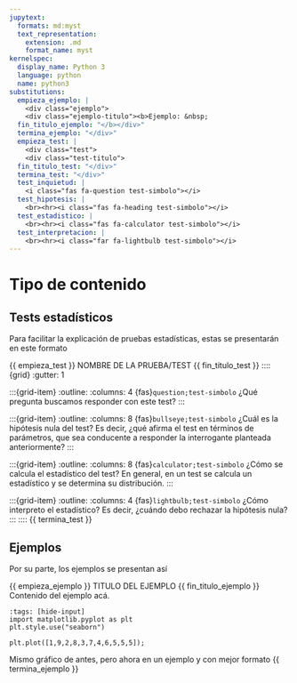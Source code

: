 ```yaml
---
jupytext:
  formats: md:myst
  text_representation:
    extension: .md
    format_name: myst
kernelspec:
  display_name: Python 3
  language: python
  name: python3
substitutions:
  empieza_ejemplo: |
    <div class="ejemplo">
    <div class="ejemplo-titulo"><b>Ejemplo: &nbsp;
  fin_titulo_ejemplo: "</b></div>"
  termina_ejemplo: "</div>"
  empieza_test: |
    <div class="test">
    <div class="test-titulo">
  fin_titulo_test: "</div>"
  termina_test: "</div>"
  test_inquietud: |
    <i class="fas fa-question test-simbolo"></i>
  test_hipotesis: |
    <br><hr><i class="fas fa-heading test-simbolo"></i>
  test_estadistico: |
    <br><hr><i class="fas fa-calculator test-simbolo"></i>
  test_interpretacion: |
    <br><hr><i class="far fa-lightbulb test-simbolo"></i>
---
```


# Tipo de contenido

## Tests estadísticos

Para facilitar la explicación de pruebas estadísticas, estas se presentarán en este formato


{{ empieza_test }} NOMBRE DE LA PRUEBA/TEST {{ fin_titulo_test }}
::::{grid} 
:gutter: 1

:::{grid-item}
:outline: 
:columns: 4
{fas}`question;test-simbolo`
¿Qué pregunta buscamos responder con este test?
:::

:::{grid-item} 
:outline: 
:columns: 8
{fas}`bullseye;test-simbolo`
¿Cuál es la hipótesis nula del test? Es decir, ¿qué afirma el test en términos de parámetros, que sea conducente a responder la interrogante planteada anteriormente?
:::

:::{grid-item} 
:outline: 
:columns: 8
{fas}`calculator;test-simbolo`
¿Cómo se calcula el estadístico del test? En general, en un test se calcula un estadístico y se determina su distribución.
:::

:::{grid-item} 
:outline: 
:columns: 4
{fas}`lightbulb;test-simbolo` 
¿Cómo interpreto el estadístico? Es decir, ¿cuándo debo rechazar la hipótesis nula?
:::
::::
{{ termina_test }}




## Ejemplos
Por su parte, los ejemplos se presentan así


{{ empieza_ejemplo }} TITULO DEL EJEMPLO {{ fin_titulo_ejemplo }}
Contenido del ejemplo acá.

```{code-cell} ipython3
:tags: [hide-input]
import matplotlib.pyplot as plt
plt.style.use("seaborn")

plt.plot([1,9,2,8,3,7,4,6,5,5,5]);
```
Mismo gráfico de antes, pero ahora en un ejemplo y con mejor formato
{{ termina_ejemplo }}
